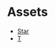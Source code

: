 Assets
======

* [Star](https://openclipart.org/detail/95431/star)
* [T](https://openclipart.org/detail/288906/floral-alphabet-t)

